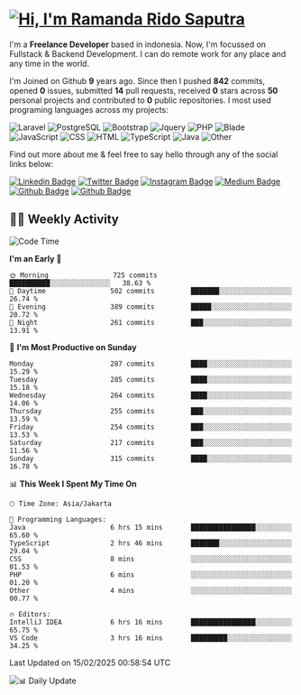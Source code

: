 # [![Hi, I'm Ramanda Rido Saputra](https://readme-typing-svg.herokuapp.com?size=24&vCenter=true&lines=%F0%9F%91%8B+Hi%2C+I'm+Ramanda+Rido+Saputra+;%F0%9F%92%BB+Fullstack+Web+Developer+)](https://git.io/typing-svg)

I'm a **Freelance Developer** based in indonesia. Now, I'm focussed on Fullstack & Backend Development. I can do remote work for any place and any time in the world.

I'm Joined on Github **9** years ago. Since then I pushed **842** commits, opened **0** issues, submitted **14** pull requests, received **0** stars across **50** personal projects and contributed to **0** public repositories.
I most used programing languages across my projects:

![Laravel](https://img.shields.io/badge/Laravel-FF2D20?flat&logo=laravel&logoColor=white)
![PostgreSQL](https://img.shields.io/badge/PostgreSQL-316192?flat&logo=postgresql&logoColor=white)
![Bootstrap](https://img.shields.io/badge/Bootstrap-563D7C?flat&logo=bootstrap&logoColor=white)
![Jquery](https://img.shields.io/badge/jQuery-0769AD?flat&logo=jquery&logoColor=white)
![PHP](https://img.shields.io/badge/-PHP-%234F5D95?style=flat&logo=PHP&logoColor=white)
![Blade](https://img.shields.io/badge/-Blade-%23f7523f?style=flat&logo=Blade&logoColor=white)
![JavaScript](https://img.shields.io/badge/-JavaScript-%23f1e05a?style=flat&logo=JavaScript&logoColor=white)
![CSS](https://img.shields.io/badge/-CSS-%23663399?style=flat&logo=CSS&logoColor=white)
![HTML](https://img.shields.io/badge/-HTML-%23e34c26?style=flat&logo=HTML&logoColor=white)
![TypeScript](https://img.shields.io/badge/-TypeScript-%233178c6?style=flat&logo=TypeScript&logoColor=white)
![Java](https://img.shields.io/badge/-Java-%23b07219?style=flat&logo=Java&logoColor=white)
![Other](https://img.shields.io/badge/-Other-%23ededed?style=flat&logo=Other&logoColor=white)

Find out more about me & feel free to say hello through any of the social links below:

[![Linkedin Badge](https://img.shields.io/badge/-ramandaaridogh-blue?style=flat&logo=Linkedin&logoColor=white&link=https://www.linkedin.com/in/ramanda-rido-saputra/)](https://www.linkedin.com/in/ramanda-rido-saputra/)
[![Twitter Badge](https://img.shields.io/badge/-ramandaaridogh-%231DA1F2.svg?style=flat&logo=twitter&logoColor=white&link=https://www.twitter.com/ramandaaridogh)](https://www.twitter.com/ramandaaridogh/)
[![Instagram Badge](https://img.shields.io/badge/-ramandaaridogh-purple?style=flat&logo=instagram&logoColor=white&link=https://instagram.com/ramandaaridogh_/)](https://instagram.com/ramandaaridogh_)
[![Medium Badge](https://img.shields.io/badge/-@ramandaaridogh-%2312100E.svg?style=flat&logo=Medium&logoColor=white&link=https://medium.com/@ramandaaridogh/)](https://medium.com/@ramandaaridogh)
[![Github Badge](https://img.shields.io/badge/-@ramandaaridogh-100000.svg?style=flat&logo=github&logoColor=white&link=https://github.com/ramandaaridogh)](https://github.com/ramandaaridogh)
[![Github Badge](https://img.shields.io/badge/-@mxcode-100000.svg?style=flat&logo=github&logoColor=white&link=https://github.com/ramanda-mxcode)](https://github.com/ramanda-mxcode)

## 👨‍💻 Weekly Activity
<!--START_SECTION:waka-->
![Code Time](http://img.shields.io/badge/Code%20Time-1%2C025%20hrs%2035%20mins-blue)

**I'm an Early 🐤** 

```text
🌞 Morning                725 commits         ██████████░░░░░░░░░░░░░░░   38.63 % 
🌆 Daytime                502 commits         ███████░░░░░░░░░░░░░░░░░░   26.74 % 
🌃 Evening                389 commits         █████░░░░░░░░░░░░░░░░░░░░   20.72 % 
🌙 Night                  261 commits         ███░░░░░░░░░░░░░░░░░░░░░░   13.91 % 
```
📅 **I'm Most Productive on Sunday** 

```text
Monday                   287 commits         ████░░░░░░░░░░░░░░░░░░░░░   15.29 % 
Tuesday                  285 commits         ████░░░░░░░░░░░░░░░░░░░░░   15.18 % 
Wednesday                264 commits         ████░░░░░░░░░░░░░░░░░░░░░   14.06 % 
Thursday                 255 commits         ███░░░░░░░░░░░░░░░░░░░░░░   13.59 % 
Friday                   254 commits         ███░░░░░░░░░░░░░░░░░░░░░░   13.53 % 
Saturday                 217 commits         ███░░░░░░░░░░░░░░░░░░░░░░   11.56 % 
Sunday                   315 commits         ████░░░░░░░░░░░░░░░░░░░░░   16.78 % 
```


📊 **This Week I Spent My Time On** 

```text
🕑︎ Time Zone: Asia/Jakarta

💬 Programming Languages: 
Java                     6 hrs 15 mins       ████████████████░░░░░░░░░   65.60 % 
TypeScript               2 hrs 46 mins       ███████░░░░░░░░░░░░░░░░░░   29.04 % 
CSS                      8 mins              ░░░░░░░░░░░░░░░░░░░░░░░░░   01.53 % 
PHP                      6 mins              ░░░░░░░░░░░░░░░░░░░░░░░░░   01.20 % 
Other                    4 mins              ░░░░░░░░░░░░░░░░░░░░░░░░░   00.77 % 

🔥 Editors: 
IntelliJ IDEA            6 hrs 16 mins       ████████████████░░░░░░░░░   65.75 % 
VS Code                  3 hrs 16 mins       █████████░░░░░░░░░░░░░░░░   34.25 % 
```


 Last Updated on 15/02/2025 00:58:54 UTC
<!--END_SECTION:waka-->

![📊 Daily Update](https://github.com/ramandaaridogh/ramandaaridogh/actions/workflows/update-activity.yml/badge.svg)
